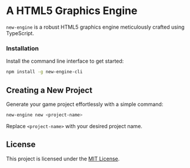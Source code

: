 # A HTML5 Graphics Engine
`new-engine` is a robust HTML5 graphics engine meticulously crafted using TypeScript.

### Installation
Install the command line interface to get started:

```sh
npm install -g new-engine-cli
```

## Creating a New Project

Generate your game project effortlessly with a simple command:

```sh
new-engine new <project-name>
```

Replace `<project-name>` with your desired project name.

## License

This project is licensed under the [MIT License](LICENSE.md).